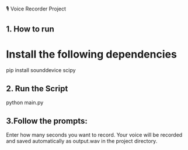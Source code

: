 🎙️ Voice Recorder Project

## 1. How to run
# Install the following dependencies
pip install sounddevice scipy

## 2. Run the Script
python main.py


## 3.Follow the prompts:
Enter how many seconds you want to record.
Your voice will be recorded and saved automatically as output.wav in the project directory.
